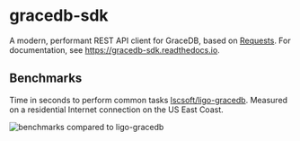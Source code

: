 # gracedb-sdk

A modern, performant REST API client for GraceDB, based on [Requests](http://python-requests.org/). For documentation, see https://gracedb-sdk.readthedocs.io.

## Benchmarks

Time in seconds to perform common tasks [lscsoft/ligo-gracedb](https://git.ligo.org/lscsoft/gracedb-client). Measured on a residential Internet connection on the US East Coast.

![benchmarks compared to ligo-gracedb](https://git.ligo.org/emfollow/gracedb-sdk/snippets/92/raw)